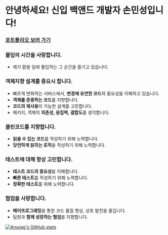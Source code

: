 # 안녕하세요! 신입 백앤드 개발자 손민성입니다!

### [포트폴리오 보러 가기](https://bperhaps.github.io/portfolio/)

### 몰입의 시간을 사랑합니다.
- 제가 맡을 일에 몰입하는 그 순간을 즐기고 있습니다.

### 객체지향 설계를 중요시 합니다.
- 빠르게 변화하는 서비스에서, **변경에 유연한 코드**의 중요성을 이해하고 있습니다.
- **객체를 존중하는 코드**를 지향합니다.
- **코드의 재사용**이 가능한 설계를 고민합니다. 
- 패키지, 객체의 **의존성, 응집력, 결합도**를 생각합니다.

### 클린코드를 지향합니다.
- **읽을 수 있는 코드**를 작성하기 위해 노력합니다.
- **당연하게 읽히는 로직**을 작성하기 위해 노력합니다.

### 테스트에 대해 항상 고민합니다.
- **테스트 코드의 중요성**을 이해합니다. 
- **빠른 테스트**를 작성하기 위해 노력합니다.
- **정확한 테스트**를 위해 노력합니다.

### 협업을 사랑합니다.
- **페어프로그래밍**을 통한 코드 품질 향상, 상호 발전을 즐깁니다.
- 팀원과 **함께 성장하는 협업**을 지향합니다.




[![Anurag's GitHub stats](https://github-readme-stats.vercel.app/api?username=bperhaps)](https://github.com/anuraghazra/github-readme-stats)
